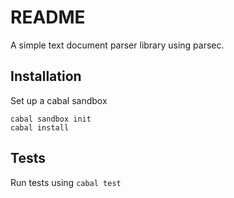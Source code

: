 # README

A simple text document parser library using parsec.

## Installation

Set up a cabal sandbox

```
cabal sandbox init
cabal install
```


## Tests

Run tests using ``cabal test``
